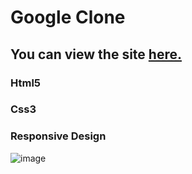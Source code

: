 # Google Clone 

## You can view the site [**here.**](https://rawcdn.githack.com/hasanilteris/Google-Clone-Project/2b024bf73e01cbc93250e4e5e427855fc5306b2f/index.html)

### Html5
### Css3
### Responsive Design

![image](https://user-images.githubusercontent.com/82460438/134988072-dc56073a-6bcc-403c-974c-05fc8205fa7b.png)
